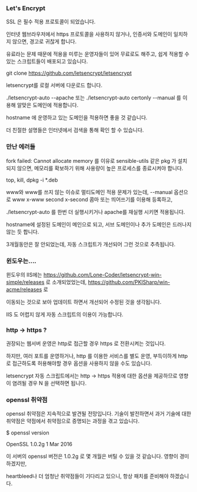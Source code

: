 ### Let's Encrypt

SSL 은 필수 적용 프로토콜이 되었습니다.

인터넷 웹브라우저에서 https 프로토콜을 사용하지 않거나, 인증서와 도메인이 일치하지 않으면, 경고로 귀찮게 합니다.

유료라는 문제 때문에 적용을 미루는 운영자들이 있어 무료로도 해주고, 쉽게 적용할 수 있는 스크립트들이 배포되고 있습니다.

git clone https://github.com/letsencrypt/letsencrypt

letsencrypt를 로컬 서버에 다운로드 합니다.

./letsencrypt-auto --apache 또는 ./letsencrypt-auto certonly --manual 를 이용해 알맞은 도메인에 적용합니다.

hostname 에 운영하고 있는 도메인을 적용하면 좋을 것 같습니다.

더 친절한 설명들은 인터넷에서 검색을 통해 확인 할 수 있습니다.


### 만난 에러들

fork failed: Cannot allocate memory 를 이유로 sensible-utils 같은 pkg 가 설치되지 않으면, 메모리를 확보하기 위해 사용량이 높은 프로세스를 종료시켜야 합니다.

top, kill, dpkg -i *.deb

www와 www를 쓰지 않는 이슈로 멀티도메인 적용 문제가 있는데, --manual 옵션으로 www x-www second x-second 콤마 또는 띄어쓰기를 이용해 등록하고,

./letsencrypt-auto 를 한번 더 실행시키거나 apache를 재실행 시키면 적용됩니다.

hostname에 설정된 도메인이 메인으로 되고, 서브 도메인이나 추가 도메인은 드러나지 않는 듯 합니다.

3개월동안은 잘 안되었는데, 자동 스크립트가 개선되어 그런 것으로 추측됩니다.


### 윈도우는....

윈도우의 IIS에는 https://github.com/Lone-Coder/letsencrypt-win-simple/releases 로 소개되었었는데, https://github.com/PKISharp/win-acme/releases 로

이동되는 것으로 보아 업데이트 하면서 개선되어 수정된 것을 생각됩니다.

IIS 도 어렵지 않게 자동 스크립트의 이용이 가능합니다.


### http -> https ?

권장되는 웹서버 운영은 http로 접근할 경우 https 로 전환시켜는 것입니다.

하지만, 여러 포트를 운영하거나, http 를 이용한 서비스를 별도 운영, 부득이하게 http로 접근하도록 허용해야할 경우 옵션을 사용하지 않을 수도 있습니다.

letsencrypt 자동 스크립트에서는 http -> https 적용에 대한 옵션을 제공하므로 영향이 염려될 경우 N 을 선택하면 됩니다.


### openssl 취약점

openssl 취약점은 지속적으로 발견될 전망입니다. 기술이 발전하면서 과거 기술에 대한 취약점은 약점에서 취약점으로 증명되는 과정을 겪고 있습니다.

$ openssl version

OpenSSL 1.0.2g  1 Mar 2016

이 서버의 openssl 버전은 1.0.2g 로 몇 개월은 버틸 수 있을 것 같습니다. 영향이 경미하겠지만,

heartbleed나 더 엄청난 취약점들이 기다리고 있으니, 항상 패치를 준비해야 하겠습니다.
